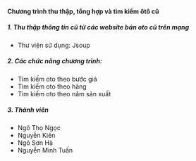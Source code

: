 #### Chương trình thu thập, tổng hợp và tìm kiếm ôtô cũ

##### 1. Thu thập thông tin cũ từ các website bán oto cũ trên mạng
 - Thư viện sử dụng: Jsoup
##### 2. Các chức năng chương trình:
- Tìm kiếm oto theo bước giá
- Tìm kiếm oto theo hãng
- Tìm kiếm oto theo năm sản xuất

##### 3. Thành viên
- Ngô Thọ Ngọc
- Nguyễn Kiên
- Ngô Sơn Hà
- Nguyễn Minh Tuấn